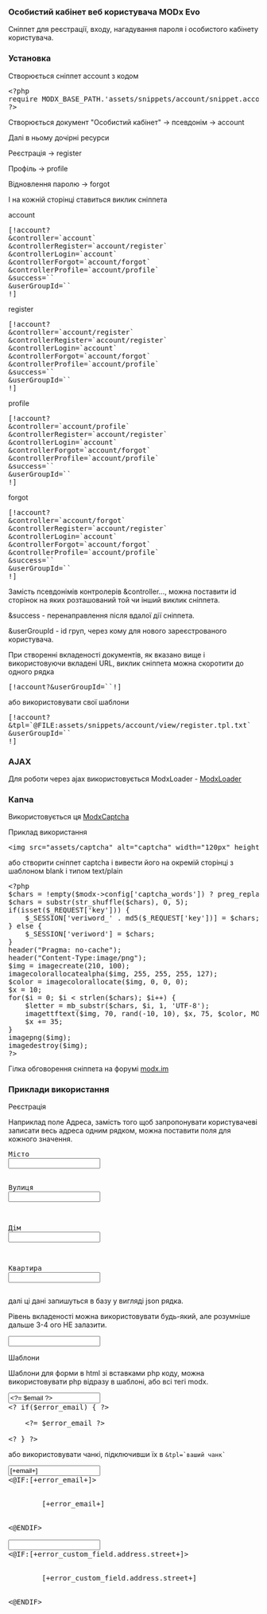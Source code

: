 
<meta http-equiv="Content-Type" content="text/html; charset=utf-8">
<h3>Особистий кабінет веб користувача MODx Evo </h3>
Сніппет для реєстрації, входу, нагадування пароля і особистого кабінету користувача.
<h3 class="sub-header">Установка</h3>
<p>Створюється сніппет <span class="text-bold">account</span> з кодом</p>
<pre class="brush: php;">
&lt;?php
require MODX_BASE_PATH.'assets/snippets/account/snippet.account.php';
?>
</pre>
<p>Створюється документ "Особистий кабінет" -&gt; псевдонім -&gt; <span class="text-bold">account</span></p>
<p>Далі в ньому дочірні ресурси</p>
<p>Реєстрація -&gt; <span class="text-bold">register</span></p>
<p>Профіль -&gt; <span class="text-bold">profile</span></p>
<p>Відновлення паролю -&gt; <span class="text-bold">forgot</span></p>
<p> І на кожній сторінці ставиться виклик сніппета</p>
<p><span class="text-bold">account</span></p>
<pre class="brush: html">
[!account?
&amp;controller=`account`
&amp;controllerRegister=`account/register`
&amp;controllerLogin=`account`
&amp;controllerForgot=`account/forgot`
&amp;controllerProfile=`account/profile`
&amp;success=``
&amp;userGroupId=``
!]
</pre>
<p><span class="text-bold">register</span></p>
<pre class="brush: html">
[!account?
&amp;controller=`account/register`
&amp;controllerRegister=`account/register`
&amp;controllerLogin=`account`
&amp;controllerForgot=`account/forgot`
&amp;controllerProfile=`account/profile`
&amp;success=``
&amp;userGroupId=``
!]
</pre>
<p><span class="text-bold">profile</span></p>
<pre class="brush: html">
[!account?
&amp;controller=`account/profile`
&amp;controllerRegister=`account/register`
&amp;controllerLogin=`account`
&amp;controllerForgot=`account/forgot`
&amp;controllerProfile=`account/profile`
&amp;success=``
&amp;userGroupId=``
!]
</pre>
<p><span class="text-bold">forgot</span></p>
<pre class="brush: html">
[!account?
&amp;controller=`account/forgot`
&amp;controllerRegister=`account/register`
&amp;controllerLogin=`account`
&amp;controllerForgot=`account/forgot`
&amp;controllerProfile=`account/profile`
&amp;success=``
&amp;userGroupId=``
!]
</pre>
<p>Замість псевдонімів контролерів &amp;controller..., можна поставити id сторінок на яких розташований той чи інший виклик сніппета.</p>
<p><span class="text-bold">&amp;success</span> - перенаправлення після вдалої дії сніппета.</p>
<p><span class="text-bold">&amp;userGroupId</span> - id груп, через кому для нового зареєстрованого користувача.</p>
<p>При створенні вкладеності документів, як вказано вище і використовуючи вкладені URL, виклик сніппета можна скоротити до одного рядка</p>
<pre class="brush: html">
[!account?&amp;userGroupId=``!]
</pre>
<p>або використовувати свої шаблони</p>
<pre class="brush: html">
[!account?
&amp;tpl=`@FILE:assets/snippets/account/view/register.tpl.txt`
&amp;userGroupId=``
!]
</pre>

<h3 class="sub-header">AJAX</h3>
<p>Для роботи через ajax використовується <span class="text-bold">ModxLoader</span> - <a href="https://github.com/64j/ModxLoader" rel="nofollow" target="_blank">ModxLoader</a> </p>

<h3 class="sub-header">Капча</h3>
<p>Використовується ця <a href="https://github.com/64j/ModxCaptcha" rel="nofollow" target="_blank">ModxCaptcha</a></p>
<p>Приклад використання</p>
<pre class="brush: html;">
&lt;img src="assets/captcha" alt="captcha" width="120px" height="60px"/>
</pre>
<p>або створити сніппет captcha і вивести його на окремій сторінці з шаблоном blank і типом text/plain</p>
<pre class="brush: php;">
&lt;?php
$chars = !empty($modx->config['captcha_words']) ? preg_replace('![^\w\d]*!', '', $modx->config['captcha_words']) : '1234567890';
$chars = substr(str_shuffle($chars), 0, 5);
if(isset($_REQUEST['key'])) {
    $_SESSION['veriword_' . md5($_REQUEST['key'])] = $chars;
} else {
    $_SESSION['veriword'] = $chars;
}
header("Pragma: no-cache");
header("Content-Type:image/png");
$img = imagecreate(210, 100);
imagecolorallocatealpha($img, 255, 255, 255, 127);
$color = imagecolorallocate($img, 0, 0, 0);
$x = 10;
for($i = 0; $i < strlen($chars); $i++) {
    $letter = mb_substr($chars, $i, 1, 'UTF-8');
    imagettftext($img, 70, rand(-10, 10), $x, 75, $color, MODX_MANAGER_PATH . "includes/ttf/ftb_____.ttf", $letter);
    $x += 35;
}
imagepng($img);
imagedestroy($img);
?>
</pre>
<p>Гілка обговорення сніппета на форумі <a href="http://modx.im/blog/addons/4750.html" rel="nofollow" target="_blank">modx.im</a></p>

<h3 class="sub-header">Приклади використання</h3>
<p><span class="text-bold">Реєстрація</span></p>
<p>Наприклад поле Адреса, замість того щоб запропонувати користувачеві записати весь адреса одним рядком, можна поставити поля для кожного значення.</p>
<pre class="brush: html;">
<label>Місто</label>
<input type="text" name="custom_field[address][city]" />

<label>Вулиця</label>
<input type="text" name="custom_field[address][street]" />

<label>Дім</label>
<input type="text" name="custom_field[address][house]" />

<label>Квартира</label>
<input type="text" name="custom_field[address][flat]" />
</pre>
<p>далі ці дані запишуться в базу у вигляді json рядка.</p>
<p>Рівень вкладеності можна використовувати будь-який, але розумніше дальше 3-4 ого НЕ залазити.</p>
<pre class="brush: html;">
<input type="text" name="custom_field[1][2][3][4]" />
</pre>
<p><span class="text-bold">Шаблони</span></p>
<p>Шаблони для форми в html зі вставками php коду, можна використовувати php відразу в шаблоні, або всі тегі modx.</p>
<pre class="brush: php;">
<input type="text" name="email" value="&lt;?= $email ?>" placeholder="mail@mail.ru">
&lt;? if($error_email) { ?>
<div class="text-danger">
	&lt;?= $error_email ?>
</div>
&lt;? } ?>
</pre>
<p>або використовувати чанкі, підключивши їх в <code>&tpl=`ваший чанк`</code></p>
<pre class="brush: html;">
<input type="text" name="email" value="[+email+]" placeholder="mail@mail.ru">
&lt;@IF:[+error_email+]>
	<div class="text-danger">
		[+error_email+]
	</div>
&lt;@ENDIF>

<input class="form-control" type="text" id="address" name="custom_field[address][street]" value="">
&lt;@IF:[+error_custom_field.address.street+]>
	<div class="text-danger">
		[+error_custom_field.address.street+]
	</div>
&lt;@ENDIF>
</pre>